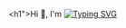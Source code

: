 
<h1">Hi 👋, I'm
<a href="https://git.io/typing-svg"><img src="https://readme-typing-svg.demolab.com?font=Fira+Code&size=25&pause=1000&random=false&width=436&height=51&lines=Chhatrodiya+Mayur" alt="Typing SVG" /></a></h1>

